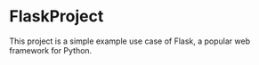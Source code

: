 # FlaskProject
This project is a simple example use case of Flask, a popular web framework for Python.
